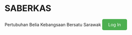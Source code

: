 # SABERKAS 
Pertubuhan Belia Kebangsaan Bersatu Sarawak
<a href="login.html" style="display:inline-block; background-color:#4CAF50; color:white; padding:10px 20px; text-align:center; text-decoration:none; border-radius:5px;">
    Log In
</a>
<script>
  document.getElementById('loginButton').addEventListener('click', function() {
    window.location.href = 'login.html';
  });
</script>

